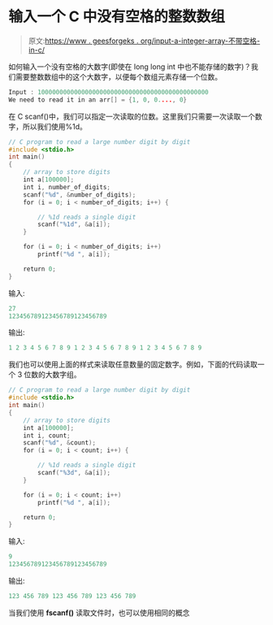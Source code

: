 # 输入一个 C 中没有空格的整数数组

> 原文:[https://www . geesforgeks . org/input-a-integer-array-不带空格-in-c/](https://www.geeksforgeeks.org/input-an-integer-array-without-spaces-in-c/)

如何输入一个没有空格的大数字(即使在 long long int 中也不能存储的数字)？我们需要整数数组中的这个大数字，以便每个数组元素存储一个位数。

```cpp
Input : 10000000000000000000000000000000000000000000000
We need to read it in an arr[] = {1, 0, 0...., 0}

```

在 C scanf()中，我们可以指定一次读取的位数。这里我们只需要一次读取一个数字，所以我们使用%1d。

```cpp
// C program to read a large number digit by digit
#include <stdio.h>
int main()
{
    // array to store digits
    int a[100000];
    int i, number_of_digits;
    scanf("%d", &number_of_digits);
    for (i = 0; i < number_of_digits; i++) {

        // %1d reads a single digit
        scanf("%1d", &a[i]);
    }

    for (i = 0; i < number_of_digits; i++) 
        printf("%d ", a[i]);

    return 0;
}
```

输入:

```cpp
27
123456789123456789123456789

```

输出:

```cpp
1 2 3 4 5 6 7 8 9 1 2 3 4 5 6 7 8 9 1 2 3 4 5 6 7 8 9 

```

我们也可以使用上面的样式来读取任意数量的固定数字。例如，下面的代码读取一个 3 位数的大数字组。

```cpp
// C program to read a large number digit by digit
#include <stdio.h>
int main()
{
    // array to store digits
    int a[100000];
    int i, count;
    scanf("%d", &count);
    for (i = 0; i < count; i++) {

        // %1d reads a single digit
        scanf("%3d", &a[i]);
    }

    for (i = 0; i < count; i++) 
        printf("%d ", a[i]);

    return 0;
}
```

输入:

```cpp
9
123456789123456789123456789

```

输出:

```cpp
123 456 789 123 456 789 123 456 789 

```

当我们使用 **fscanf()** 读取文件时，也可以使用相同的概念